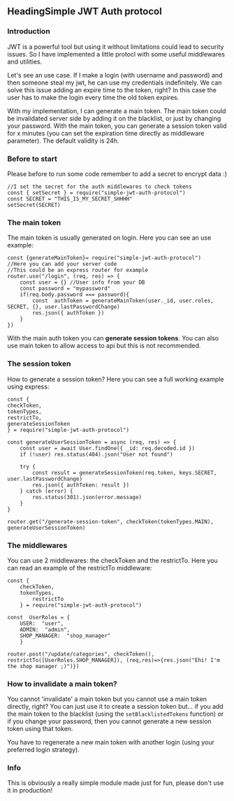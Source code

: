 ## HeadingSimple JWT Auth protocol

### Introduction
JWT is a powerful tool but using it without limitations could lead to security issues.
So I have implemented a little protocl with some useful middlewares and utilities.

Let's see an use case.
If I make a login (with username and password) and then someone steal my jwt, he can use my credentials indefinitely. 
We can solve this issue adding an expire time to the token, right? 
In this case the user has to make the login every time the old token expires.

With my implementation, I can generate a main token. The main token could be invalidated server side by adding it on the blacklist, or just by changing your password. With the main token, you can generate a session token valid for x minutes (you can set the expiration time directly as middleware parameter). 
The default validity is 24h.

### Before to start
Please before to run some code remember to add a secret to encrypt data :) 

    //I set the secret for the auth middlewares to check tokens
    const { setSecret } = require("simple-jwt-auth-protocol")
    const SECRET = "THIS_IS_MY_SECRET_SHHHH"
    setSecret(SECRET)

### The main token
The main token is usually generated on login. Here you can see an use example: 

    const {generateMainToken}= require("simple-jwt-auth-protocol")
    //Here you can add your server code
    //This could be an express router for example
    router.use("/login", (req, res) => {
	    const user = {} //User info from your DB
	    const password = "mypassword"
	    if(req.body.password === password){
		    const  authToken = generateMainToken(user._id, user.roles, SECRET, {}, user.lastPasswordChange)
		    res.json({ authToken })
	    }
    })

With the main auth token you can **generate session tokens**.  You can also use main token to allow access to api but this is not recommended.


### The session token
How to generate a session token?
Here you can see a full working example using express: 

    
    const {
    checkToken,
    tokenTypes,
    restrictTo,
    generateSessionToken
    } = require("simple-jwt-auth-protocol")
    
    const generateUserSessionToken = async (req, res) => {
   	    const user = await User.findOne({ _id: req.decoded.id })
   	    if (!user) res.status(404).json("User not found")

	    try {
	        const result = generateSessionToken(req.token, keys.SECRET, user.lastPasswordChange)
	        res.json({ authToken: result })
	    } catch (error) {
	        res.status(301).json(error.message)
	    }
    }
    
    router.get("/generate-session-token", checkToken(tokenTypes.MAIN), generateUserSessionToken)

### The middlewares
 You can use 2 middlewares: the checkToken and the restrictTo.
 Here you can read an example of the restrictTo middleware: 

   

    const {
        checkToken,
        tokenTypes,
            restrictTo
        } = require("simple-jwt-auth-protocol")
        
    const  UserRoles = {
	    USER:  "user",
	    ADMIN:  "admin",
	   	SHOP_MANAGER:  "shop_manager"
        }
        
    router.post("/update/categories", checkToken(), restrictTo([UserRoles.SHOP_MANAGER]), (req,res)=>{res.json("Ehi! I'm the shop manager ;)")})

### How to invalidate a main token? 
You cannot 'invalidate' a main token but you cannot use a main token directly, right? You can just use it to create a session token but... if you add the main token to the blacklist (using the `setBlacklistedTokens` function) or if you change your password, then you cannot generate a new session token using that token. 

You have to regenerate a new main token with another login (using your preferred login strategy).

### Info
This is obviously a really simple module made just for fun, please don't use it in production!